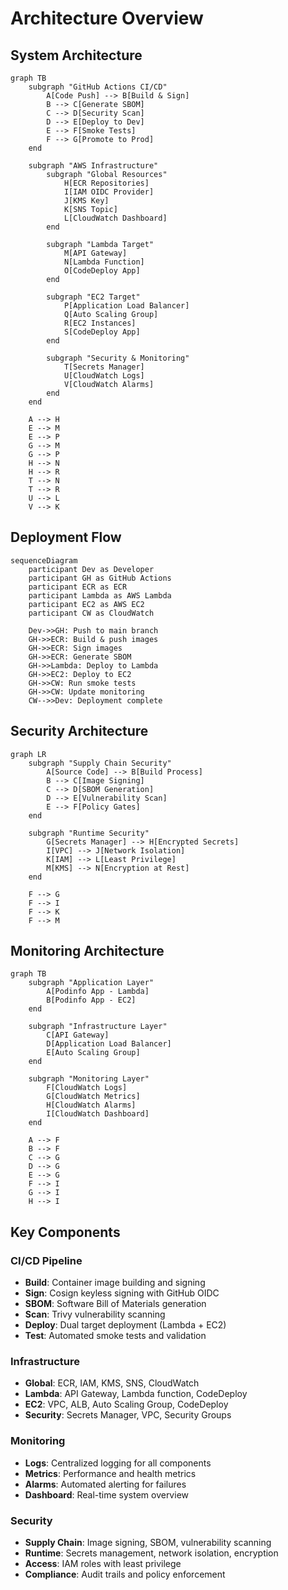 # Architecture Overview

## System Architecture

```mermaid
graph TB
    subgraph "GitHub Actions CI/CD"
        A[Code Push] --> B[Build & Sign]
        B --> C[Generate SBOM]
        C --> D[Security Scan]
        D --> E[Deploy to Dev]
        E --> F[Smoke Tests]
        F --> G[Promote to Prod]
    end
    
    subgraph "AWS Infrastructure"
        subgraph "Global Resources"
            H[ECR Repositories]
            I[IAM OIDC Provider]
            J[KMS Key]
            K[SNS Topic]
            L[CloudWatch Dashboard]
        end
        
        subgraph "Lambda Target"
            M[API Gateway]
            N[Lambda Function]
            O[CodeDeploy App]
        end
        
        subgraph "EC2 Target"
            P[Application Load Balancer]
            Q[Auto Scaling Group]
            R[EC2 Instances]
            S[CodeDeploy App]
        end
        
        subgraph "Security & Monitoring"
            T[Secrets Manager]
            U[CloudWatch Logs]
            V[CloudWatch Alarms]
        end
    end
    
    A --> H
    E --> M
    E --> P
    G --> M
    G --> P
    H --> N
    H --> R
    T --> N
    T --> R
    U --> L
    V --> K
```

## Deployment Flow

```mermaid
sequenceDiagram
    participant Dev as Developer
    participant GH as GitHub Actions
    participant ECR as ECR
    participant Lambda as AWS Lambda
    participant EC2 as AWS EC2
    participant CW as CloudWatch
    
    Dev->>GH: Push to main branch
    GH->>ECR: Build & push images
    GH->>ECR: Sign images
    GH->>ECR: Generate SBOM
    GH->>Lambda: Deploy to Lambda
    GH->>EC2: Deploy to EC2
    GH->>CW: Run smoke tests
    GH->>CW: Update monitoring
    CW-->>Dev: Deployment complete
```

## Security Architecture

```mermaid
graph LR
    subgraph "Supply Chain Security"
        A[Source Code] --> B[Build Process]
        B --> C[Image Signing]
        C --> D[SBOM Generation]
        D --> E[Vulnerability Scan]
        E --> F[Policy Gates]
    end
    
    subgraph "Runtime Security"
        G[Secrets Manager] --> H[Encrypted Secrets]
        I[VPC] --> J[Network Isolation]
        K[IAM] --> L[Least Privilege]
        M[KMS] --> N[Encryption at Rest]
    end
    
    F --> G
    F --> I
    F --> K
    F --> M
```

## Monitoring Architecture

```mermaid
graph TB
    subgraph "Application Layer"
        A[Podinfo App - Lambda]
        B[Podinfo App - EC2]
    end
    
    subgraph "Infrastructure Layer"
        C[API Gateway]
        D[Application Load Balancer]
        E[Auto Scaling Group]
    end
    
    subgraph "Monitoring Layer"
        F[CloudWatch Logs]
        G[CloudWatch Metrics]
        H[CloudWatch Alarms]
        I[CloudWatch Dashboard]
    end
    
    A --> F
    B --> F
    C --> G
    D --> G
    E --> G
    F --> I
    G --> I
    H --> I
```

## Key Components

### CI/CD Pipeline
- **Build**: Container image building and signing
- **Sign**: Cosign keyless signing with GitHub OIDC
- **SBOM**: Software Bill of Materials generation
- **Scan**: Trivy vulnerability scanning
- **Deploy**: Dual target deployment (Lambda + EC2)
- **Test**: Automated smoke tests and validation

### Infrastructure
- **Global**: ECR, IAM, KMS, SNS, CloudWatch
- **Lambda**: API Gateway, Lambda function, CodeDeploy
- **EC2**: VPC, ALB, Auto Scaling Group, CodeDeploy
- **Security**: Secrets Manager, VPC, Security Groups

### Monitoring
- **Logs**: Centralized logging for all components
- **Metrics**: Performance and health metrics
- **Alarms**: Automated alerting for failures
- **Dashboard**: Real-time system overview

### Security
- **Supply Chain**: Image signing, SBOM, vulnerability scanning
- **Runtime**: Secrets management, network isolation, encryption
- **Access**: IAM roles with least privilege
- **Compliance**: Audit trails and policy enforcement
